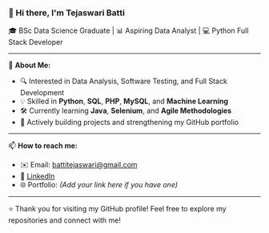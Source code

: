 ### 👋 Hi there, I'm Tejaswari Batti

🎓 BSc Data Science Graduate | 📊 Aspiring Data Analyst | 💻 Python Full Stack Developer

---

🌱 **About Me:**
- 🔍 Interested in Data Analysis, Software Testing, and Full Stack Development
- 💡 Skilled in **Python**, **SQL**, **PHP**, **MySQL**, and **Machine Learning**
- 🛠 Currently learning **Java**, **Selenium**, and **Agile Methodologies**
- 📂 Actively building projects and strengthening my GitHub portfolio

---

📫 **How to reach me:**
- ✉️ Email: [battitejaswari@gmail.com](mailto:battitejaswari@gmail.com)
- 💼 [LinkedIn](https://www.linkedin.com/in/tejaswari-batti)
- 🌐 Portfolio: *(Add your link here if you have one)*

---

⭐ Thank you for visiting my GitHub profile! Feel free to explore my repositories and connect with me!
